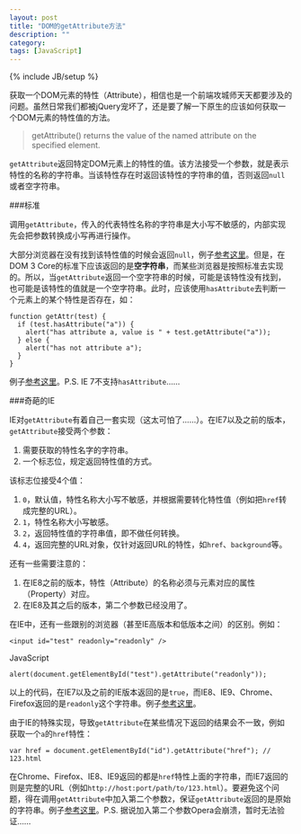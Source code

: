 ```yaml
---
layout: post
title: "DOM的getAttribute方法"
description: ""
category: 
tags: [JavaScript]
---
```

{% include JB/setup %}

获取一个DOM元素的特性（Attribute），相信也是一个前端攻城师天天都要涉及的问题。虽然日常我们都被jQuery宠坏了，还是要了解一下原生的应该如何获取一个DOM元素的特性值的方法。

> getAttribute() returns the value of the named attribute on the specified element.

`getAttribute`返回特定DOM元素上的特性的值。该方法接受一个参数，就是表示特性的名称的字符串。当该特性存在时返回该特性的字符串的值，否则返回`null`或者空字符串。

###标准

调用`getAttribute`，传入的代表特性名称的字符串是大小写不敏感的，内部实现先会把参数转换成小写再进行操作。

大部分浏览器在没有找到该特性值的时候会返回`null`，例子[参考这里](http://jsfiddle.net/GVT4E/)。但是，在DOM 3 Core的标准下应该返回的是**空字符串**，而某些浏览器是按照标准去实现的。所以，当`getAttribute`返回一个空字符串的时候，可能是该特性没有找到，也可能是该特性的值就是一个空字符串。此时，应该使用`hasAttribute`去判断一个元素上的某个特性是否存在，如：

    function getAttr(test) {
      if (test.hasAttribute("a")) {
        alert("has attribute a, value is " + test.getAttribute("a"));
      } else {
        alert("has not attribute a");
      }
    }

例子[参考这里](http://jsfiddle.net/crctX/)。P.S. IE 7不支持`hasAttribute`……

###奇葩的IE

IE对`getAttribute`有着自己一套实现（这太可怕了……）。在IE7以及之前的版本，`getAttribute`接受两个参数：

1. 需要获取的特性名字的字符串。
2. 一个标志位，规定返回特性值的方式。

该标志位接受4个值：

1. `0`，默认值，特性名称大小写不敏感，并根据需要转化特性值（例如把`href`转成完整的URL）。
2. `1`，特性名称大小写敏感。
3. `2`，返回特性值的字符串值，即不做任何转换。
4. `4`，返回完整的URL对象，仅针对返回URL的特性，如`href`、`background`等。

还有一些需要注意的：

1. 在IE8之前的版本，特性（Attribute）的名称必须与元素对应的属性（Property）对应。
2. 在IE8及其之后的版本，第二个参数已经没用了。

在IE中，还有一些跟别的浏览器（甚至IE高版本和低版本之间）的区别。例如：

    <input id="test" readonly="readonly" />

JavaScript

    alert(document.getElementById("test").getAttribute("readonly"));

以上的代码，在IE7以及之前的IE版本返回的是`true`，而IE8、IE9、Chrome、Firefox返回的是`readonly`这个字符串。例子[参考这里](http://jsfiddle.net/rSDhp/)。

由于IE的特殊实现，导致`getAttribute`在某些情况下返回的结果会不一致，例如获取一个`a`的`href`特性：

    var href = document.getElementById("id").getAttribute("href"); // 123.html

在Chrome、Firefox、IE8、IE9返回的都是`href`特性上面的字符串，而IE7返回的则是完整的URL（例如`http://host:port/path/to/123.html`）。要避免这个问题，得在调用`getAttribute`中加入第二个参数`2`，保证`getAttribute`返回的是原始的字符串。例子[参考这里](http://jsfiddle.net/xEA3B/2/)。P.S. 据说加入第二个参数Opera会崩溃，暂时无法验证……
